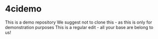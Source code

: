 # 4cidemo
This is a demo repository
We suggest not to clone this - as this is only for demonstration purposes
This is a regular edit - all your base are belong to us!
